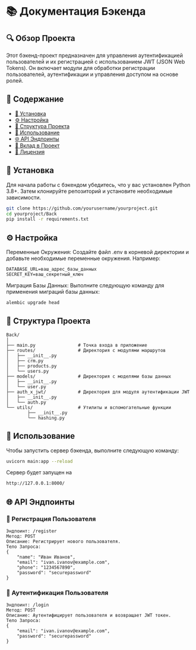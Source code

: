 # 📚 Документация Бэкенда

## 🔍 Обзор Проекта

Этот бэкенд-проект предназначен для управления аутентификацией пользователей и их регистрацией с использованием JWT (JSON Web Tokens). Он включает модули для обработки регистрации пользователей, аутентификации и управления доступом на основе ролей.

## 📑 Содержание

- [🔧 Установка](#-установка)
- [⚙️ Настройка](#️-настройка)
- [📂 Структура Проекта](#-структура-проекта)
- [🚀 Использование](#-использование)
- [🌐 API Эндпоинты](#-api-эндпоинты)
- [🤝 Вклад в Проект](#-вклад-в-проект)
- [📜 Лицензия](#-лицензия)

## 🔧 Установка

Для начала работы с бэкендом убедитесь, что у вас установлен Python 3.8+. Затем клонируйте репозиторий и установите необходимые зависимости.

```bash
git clone https://github.com/yourusername/yourproject.git
cd yourproject/Back
pip install -r requirements.txt
```

## ⚙️ Настройка

Переменные Окружения: Создайте файл .env в корневой директории и добавьте необходимые переменные окружения. Например:

```
DATABASE_URL=ваш_адрес_базы_данных
SECRET_KEY=ваш_секретный_ключ
```

Миграция Базы Данных: Выполните следующую команду для применения миграций базы данных:

```bash
alembic upgrade head
```

## 📂 Структура Проекта

    Back/
    │
    ├── main.py                # Точка входа в приложение
    ├── routes/                # Директория с модулями маршрутов
    │   ├── __init__.py
    │   ├── crm.py
    │   ├── products.py
    │   └── users.py
    ├── models/                # Директория с моделями базы данных
    │   ├── __init__.py
    │   └── user.py
    ├── auth_x_jwt/            # Директория для модуля аутентификации JWT
    │   ├── __init__.py
    │   └── auth.py
    └── utils/                 # Утилиты и вспомогательные функции
    		├── __init__.py
    		└── hashing.py

## 🚀 Использование

Чтобы запустить сервер бэкенда, выполните следующую команду:

```bash
uvicorn main:app --reload
```

Сервер будет запущен на

```bash
http://127.0.0.1:8000/
```

## 🌐 API Эндпоинты

### 📝 Регистрация Пользователя

    Эндпоинт: /register
    Метод: POST
    Описание: Регистрирует нового пользователя.
    Тело Запроса:
    {
    	"name": "Иван Иванов",
    	"email": "ivan.ivanov@example.com",
    	"phone": "1234567890",
    	"password": "securepassword"
    }

### 🔑 Аутентификация Пользователя

    Эндпоинт: /login
    Метод: POST
    Описание: Аутентифицирует пользователя и возвращает JWT токен.
    Тело Запроса:
    {
    	"email": "ivan.ivanov@example.com",
    	"password": "securepassword"
    }
